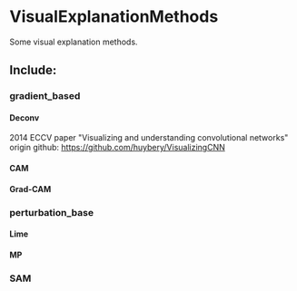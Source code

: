 # VisualExplanationMethods
Some visual explanation methods. 
## Include: 
### gradient_based
#### Deconv
 2014 ECCV paper "Visualizing and understanding convolutional networks" <br/>
 origin github: https://github.com/huybery/VisualizingCNN
#### CAM
  
#### Grad-CAM 
### perturbation_base
#### Lime
#### MP 
### SAM
